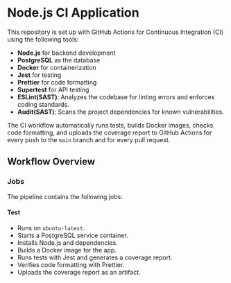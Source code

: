 # Node.js CI Application

This repository is set up with GitHub Actions for Continuous Integration (CI) using the following tools:

- **Node.js** for backend development
- **PostgreSQL** as the database
- **Docker** for containerization
- **Jest** for testing
- **Prettier** for code formatting
- **Supertest** for API testing
- **ESLint(SAST)**: Analyzes the codebase for linting errors and enforces coding standards.
- **Audit(SAST)**: Scans the project dependencies for known vulnerabilities.

The CI workflow automatically runs tests, builds Docker images, checks code formatting, and uploads the coverage report to GitHub Actions for every push to the `main` branch and for every pull request.

## Workflow Overview

### Jobs

The pipeline contains the following jobs:

#### **Test**

- Runs on `ubuntu-latest`.
- Starts a PostgreSQL service container.
- Installs Node.js and dependencies.
- Builds a Docker image for the app.
- Runs tests with Jest and generates a coverage report.
- Verifies code formatting with Prettier.
- Uploads the coverage report as an artifact.
